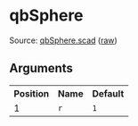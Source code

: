 # qbSphere

Source: [qbSphere.scad](https://github.com/little-blossom/openscad-qbase/blob/master/qbSphere.scad) ([raw](https://raw.githubusercontent.com/little-blossom/openscad-qbase/master/qbSphere.scad))

## Arguments

<table>
<tr><th>Position</th><th>Name</th><th>Default</th></tr>
<tr><td>1</td><td><code>r</code></td><td><code>1</code></td></tr>
</table>